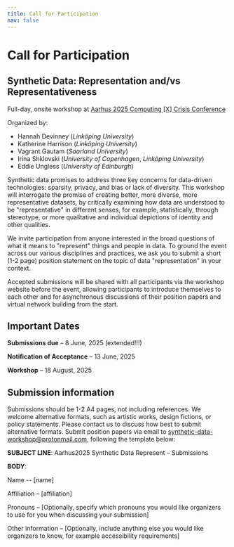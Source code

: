 ```yaml
---
title: Call for Participation
nav: false
---
```


# Call for Participation
## Synthetic Data: Representation and/vs Representativeness

Full-day, onsite workshop at [Aarhus 2025 Computing [X] Crisis Conference](https://aarhus2025.projects.cavi.au.dk/)

Organized by:
- Hannah Devinney (_Linköping University_)
- Katherine Harrison (_Linköping University_)
- Vagrant Gautam (_Saarland University_)
- Irina Shklovski (_University of Copenhagen_, _Linköping University_)
- Eddie Ungless (_University of Edinburgh_)

Synthetic data promises to address three key concerns for data-driven technologies: sparsity, privacy, and bias or lack of diversity.
This workshop will interrogate the promise of creating better, more diverse, more representative datasets, by critically examining how data are understood to be "representative" in different senses, for example, statistically, through stereotype, or more qualitative and individual depictions of identity and other qualities.

We invite participation from anyone interested in the broad questions of what it means to "represent" things and people in data.
To ground the event across our various disciplines and practices, we ask you to submit a short (1-2 page) position statement on the topic of data "representation" in your context.

Accepted submissions will be shared with all participants via the workshop website before the event, allowing participants to introduce themselves to each other and for asynchronous discussions of their position papers and virtual network building from the start.

## Important Dates

**Submissions due** – 8 June, 2025 (extended!!!)

**Notification of Acceptance** – 13 June, 2025

**Workshop** – 18 August, 2025

## Submission information

Submissions should be 1-2 A4 pages, not including references.
We welcome alternative formats, such as artistic works, design fictions, or policy statements.
Please contact us to discuss how best to submit alternative formats.
Submit position papers via email to [synthetic-data-workshop@protonmail.com](mailto:synthetic-data-workshop@protonmail.com), following the template below:

**SUBJECT LINE**: Aarhus2025 Synthetic Data Represent – Submissions

**BODY**:

Name -- [name]

Affiliation – [affiliation]

Pronouns – [Optionally, specify which pronouns you would like organizers to use for you when discussing your submission]

Other information – [Optionally, include anything else you would like organizers to know, for example accessibility requirements]
